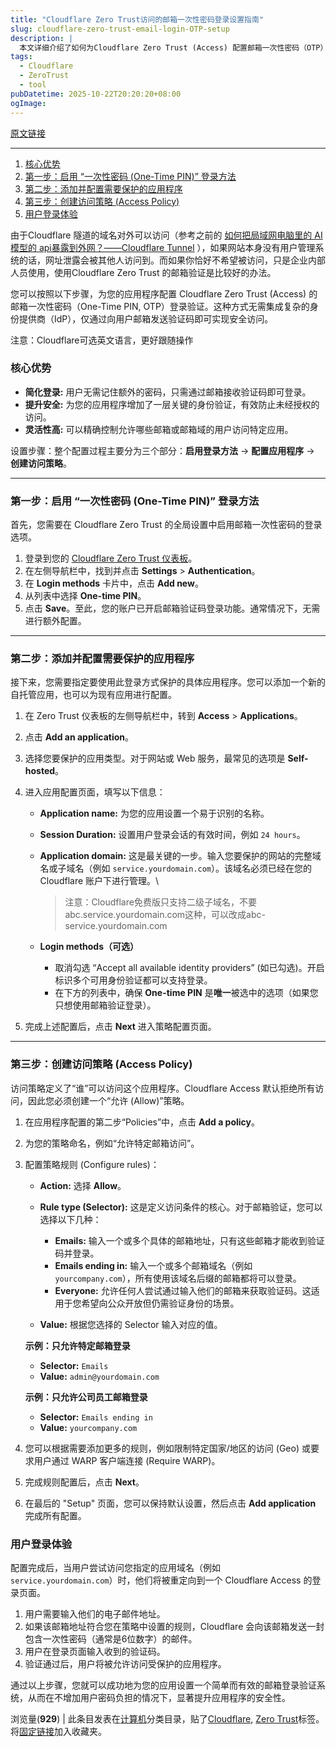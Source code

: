 ```yaml
---
title: "Cloudflare Zero Trust访问的邮箱一次性密码登录设置指南"
slug: cloudflare-zero-trust-email-login-OTP-setup
description: |
  本文详细介绍了如何为Cloudflare Zero Trust (Access) 配置邮箱一次性密码（OTP）登录验证。这种方式通过邮箱发送验证码，简化了用户登录，提高了安全性。你的应用将享有灵活的访问控制，确保只有特定用户可以登录。
tags: 
  - Cloudflare
  - ZeroTrust
  - tool
pubDatetime: 2025-10-22T20:20:20+08:00
ogImage: 
---
```


[原文链接](https://blog.galois21.com/archives/2360)

---

<!-- .entry-meta -->

1. [核心优势](#toc-0)
2. [第一步：启用 “一次性密码 (One-Time PIN)” 登录方法](#toc-1)
3. [第二步：添加并配置需要保护的应用程序](#toc-2)
4. [第三步：创建访问策略 (Access Policy)](#toc-3)
5. [用户登录体验](#toc-4)

由于Cloudflare 隧道的域名对外可以访问（参考之前的 [如何把局域网电脑里的 AI 模型的 api暴露到外网？——Cloudflare Tunnel](https://blog.galois21.com/archives/2285 "参考之前的 如何把局域网电脑里的 AI 模型的 api暴露到外网？——Cloudflare Tunnel：") ），如果网站本身没有用户管理系统的话，网址泄露会被其他人访问到。而如果你恰好不希望被访问，只是企业内部人员使用，使用Cloudflare Zero Trust 的邮箱验证是比较好的办法。

您可以按照以下步骤，为您的应用程序配置 Cloudflare Zero Trust (Access) 的邮箱一次性密码（One-Time PIN, OTP）登录验证。这种方式无需集成复杂的身份提供商（IdP），仅通过向用户邮箱发送验证码即可实现安全访问。

注意：Cloudflare可选英文语言，更好跟随操作

### 核心优势

* **简化登录:** 用户无需记住额外的密码，只需通过邮箱接收验证码即可登录。
* **提升安全:** 为您的应用程序增加了一层关键的身份验证，有效防止未经授权的访问。
* **灵活性高:** 可以精确控制允许哪些邮箱或邮箱域的用户访问特定应用。

设置步骤：整个配置过程主要分为三个部分：**启用登录方法** -> **配置应用程序** -> **创建访问策略**。

***

### 第一步：启用 “一次性密码 (One-Time PIN)” 登录方法

首先，您需要在 Cloudflare Zero Trust 的全局设置中启用邮箱一次性密码的登录选项。

1. 登录到您的 [Cloudflare Zero Trust 仪表板](https://blog.galois21.com/privacy/Jump_ExternalUrl.php?url=https://one.dash.cloudflare.com/)。
2. 在左侧导航栏中，找到并点击 **Settings** > **Authentication**。
3. 在 **Login methods** 卡片中，点击 **Add new**。
4. 从列表中选择 **One-time PIN**。
5. 点击 **Save**。至此，您的账户已开启邮箱验证码登录功能。通常情况下，无需进行额外配置。

***

### 第二步：添加并配置需要保护的应用程序

接下来，您需要指定要使用此登录方式保护的具体应用程序。您可以添加一个新的自托管应用，也可以为现有应用进行配置。

1. 在 Zero Trust 仪表板的左侧导航栏中，转到 **Access** > **Applications**。

2. 点击 **Add an application**。

3. 选择您要保护的应用类型。对于网站或 Web 服务，最常见的选项是 **Self-hosted**。

4. 进入应用配置页面，填写以下信息：

   * **Application name:** 为您的应用设置一个易于识别的名称。

   * **Session Duration:** 设置用户登录会话的有效时间，例如 `24 hours`。

   * **Application domain:** 这是最关键的一步。输入您要保护的网站的完整域名或子域名（例如 `service.yourdomain.com`）。该域名必须已经在您的 Cloudflare 账户下进行管理。\


     > 注意：Cloudflare免费版只支持二级子域名，不要abc.service.yourdomain.com这种，可以改成abc-service.yourdomain.com

   * **Login methods（可选）**

     * 取消勾选 “Accept all available identity providers” (如已勾选)。开启标识多个可用身份验证都可以支持登录。
     * 在下方的列表中，确保 **One-time PIN** 是**唯一**被选中的选项（如果您只想使用邮箱验证登录）。

5. 完成上述配置后，点击 **Next** 进入策略配置页面。

***

### 第三步：创建访问策略 (Access Policy)

访问策略定义了“谁”可以访问这个应用程序。Cloudflare Access 默认拒绝所有访问，因此您必须创建一个“允许 (Allow)”策略。

1. 在应用程序配置的第二步“Policies”中，点击 **Add a policy**。

2. 为您的策略命名，例如“允许特定邮箱访问”。

3. 配置策略规则 (Configure rules)：

   * **Action:** 选择 **Allow**。

   * **Rule type (Selector):** 这是定义访问条件的核心。对于邮箱验证，您可以选择以下几种：

     * **Emails:** 输入一个或多个具体的邮箱地址，只有这些邮箱才能收到验证码并登录。
     * **Emails ending in:** 输入一个或多个邮箱域名（例如 `yourcompany.com`），所有使用该域名后缀的邮箱都将可以登录。
     * **Everyone:** 允许任何人尝试通过输入他们的邮箱来获取验证码。这适用于您希望向公众开放但仍需验证身份的场景。

   * **Value:** 根据您选择的 Selector 输入对应的值。

   **示例：只允许特定邮箱登录**

   * **Selector:** `Emails`
   * **Value:** `admin@yourdomain.com`

   **示例：只允许公司员工邮箱登录**

   * **Selector:** `Emails ending in`
   * **Value:** `yourcompany.com`

4. 您可以根据需要添加更多的规则，例如限制特定国家/地区的访问 (Geo) 或要求用户通过 WARP 客户端连接 (Require WARP)。

5. 完成规则配置后，点击 **Next**。

6. 在最后的 "Setup" 页面，您可以保持默认设置，然后点击 **Add application** 完成所有配置。

### 用户登录体验

配置完成后，当用户尝试访问您指定的应用域名（例如 `service.yourdomain.com`）时，他们将被重定向到一个 Cloudflare Access 的登录页面。

1. 用户需要输入他们的电子邮件地址。
2. 如果该邮箱地址符合您在策略中设置的规则，Cloudflare 会向该邮箱发送一封包含一次性密码（通常是6位数字）的邮件。
3. 用户在登录页面输入收到的验证码。
4. 验证通过后，用户将被允许访问受保护的应用程序。

通过以上步骤，您就可以成功地为您的应用设置一个简单而有效的邮箱登录验证系统，从而在不增加用户密码负担的情况下，显著提升应用程序的安全性。

<!-- .entry-content -->

浏览量(**929**) | 此条目发表在[计算机](https://blog.galois21.com/archives/category/computer)分类目录，贴了[Cloudflare](https://blog.galois21.com/archives/tag/cloudflare), [Zero Trust](https://blog.galois21.com/archives/tag/zero-trust)标签。将[固定链接](https://blog.galois21.com/archives/2360 "链向Cloudflare Zero Trust（Access）的邮箱登录验证的设置方法的固定链接")加入收藏夹。

<!-- .entry-utility -->


